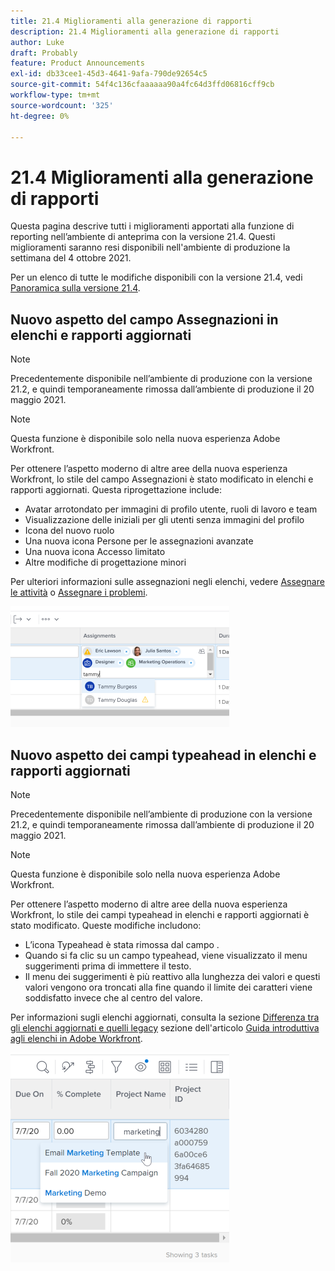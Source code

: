 ```yaml
---
title: 21.4 Miglioramenti alla generazione di rapporti
description: 21.4 Miglioramenti alla generazione di rapporti
author: Luke
draft: Probably
feature: Product Announcements
exl-id: db33cee1-45d3-4641-9afa-790de92654c5
source-git-commit: 54f4c136cfaaaaaa90a4fc64d3ffd06816cff9cb
workflow-type: tm+mt
source-wordcount: '325'
ht-degree: 0%

---
```


# 21.4 Miglioramenti alla generazione di rapporti

Questa pagina descrive tutti i miglioramenti apportati alla funzione di reporting nell’ambiente di anteprima con la versione 21.4. Questi miglioramenti saranno resi disponibili nell&#39;ambiente di produzione la settimana del 4 ottobre 2021.

Per un elenco di tutte le modifiche disponibili con la versione 21.4, vedi [Panoramica sulla versione 21.4](../../../product-announcements/product-releases/21.4-release-activity/21.4-release-overview.md).

## Nuovo aspetto del campo Assegnazioni in elenchi e rapporti aggiornati

>[!NOTE]
>
>Precedentemente disponibile nell’ambiente di produzione con la versione 21.2, e quindi temporaneamente rimossa dall’ambiente di produzione il 20 maggio 2021.

>[!NOTE]
>
>Questa funzione è disponibile solo nella nuova esperienza Adobe Workfront.

Per ottenere l’aspetto moderno di altre aree della nuova esperienza Workfront, lo stile del campo Assegnazioni è stato modificato in elenchi e rapporti aggiornati. Questa riprogettazione include:

* Avatar arrotondato per immagini di profilo utente, ruoli di lavoro e team
* Visualizzazione delle iniziali per gli utenti senza immagini del profilo
* Icona del nuovo ruolo
* Una nuova icona Persone per le assegnazioni avanzate
* Una nuova icona Accesso limitato
* Altre modifiche di progettazione minori

Per ulteriori informazioni sulle assegnazioni negli elenchi, vedere [Assegnare le attività](../../../manage-work/tasks/assign-tasks/assign-tasks.md) o [Assegnare i problemi](../../../manage-work/issues/manage-issues/assign-issues.md).

![](assets/assignments-updates-350x193.png)

## Nuovo aspetto dei campi typeahead in elenchi e rapporti aggiornati

>[!NOTE]
>
>Precedentemente disponibile nell’ambiente di produzione con la versione 21.2, e quindi temporaneamente rimossa dall’ambiente di produzione il 20 maggio 2021.

>[!NOTE]
>
>Questa funzione è disponibile solo nella nuova esperienza Adobe Workfront.

Per ottenere l’aspetto moderno di altre aree della nuova esperienza Workfront, lo stile dei campi typeahead in elenchi e rapporti aggiornati è stato modificato. Queste modifiche includono:

* L’icona Typeahead è stata rimossa dal campo .
* Quando si fa clic su un campo typeahead, viene visualizzato il menu suggerimenti prima di immettere il testo.
* Il menu dei suggerimenti è più reattivo alla lunghezza dei valori e questi valori vengono ora troncati alla fine quando il limite dei caratteri viene soddisfatto invece che al centro del valore.

Per informazioni sugli elenchi aggiornati, consulta la sezione [Differenza tra gli elenchi aggiornati e quelli legacy](../../../workfront-basics/navigate-workfront/use-lists/view-items-in-a-list.md#updated) sezione dell&#39;articolo [Guida introduttiva agli elenchi in Adobe Workfront](../../../workfront-basics/navigate-workfront/use-lists/view-items-in-a-list.md).

![](assets/typeahead-updates-350x336.png)
